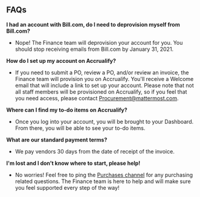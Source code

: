 ## FAQs

**I had an account with Bill.com, do I need to deprovision myself from Bill.com?**

* Nope! The Finance team will deprovision your account for you. You should stop receiving emails from Bill.com by January 31, 2021.

**How do I set up my account on Accrualify?**

* If you need to submit a PO, review a PO, and/or review an invoice, the Finance team will provision you on Accrualify. You'll receive a Welcome email that will include a link to set up your account. Please note that not all staff members will be provisioned on Accrualify, so if you feel that you need access, please contact Procurement@mattermost.com.

**Where can I find my to-do items on Accrualify?**

* Once you log into your account, you will be brought to your Dashboard. From there, you will be able to see your to-do items.

**What are our standard payment terms?**

* We pay vendors 30 days from the date of receipt of the invoice.

**I'm lost and I don’t know where to start, please help!**

* No worries! Feel free to ping the [Purchases channel](https://community.mattermost.com/private-core/channels/purchases) for any purchasing related questions. The Finance team is here to help and will make sure you feel supported every step of the way!
